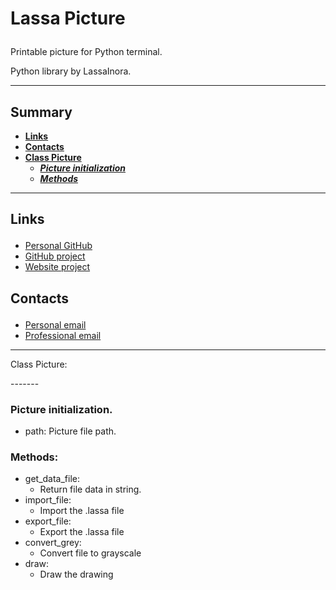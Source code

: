 # <p id="title">Lassa Picture</p>

Printable picture for Python terminal.

Python library by LassaInora.

--------
## Summary

- **[Links](#links)**
- **[Contacts](#contact)**
- **[Class Picture](#class_picture)**
  - ***[Picture initialization](#picture__init__)***
  - ***[Methods](#picture_methods)***
--------

## <p id="links">Links</p>

- [Personal GitHub](https://github.com/LassaInora)
- [GitHub project](https://github.com/LassaInora/Lassa_Picture)
- [Website project](https://lassainora.fr/projet/librairies/lassa_picture)

## <p id="contact">Contacts</p>

- [Personal email](mailto:axelleviandier@lassainora.fr)
- [Professional email](mailto:lassainora@lassainora.fr)
--------
<p id="class_picture">Class Picture:</p>
-------

### <p id="picture__init__">Picture initialization.</p>

- path: Picture file path.

### <p id="picture_methods">Methods:</p>

- get_data_file: 
  - Return file data in string.
- import_file:
  - Import the .lassa file
- export_file:
  - Export the .lassa file
- convert_grey:
  - Convert file to grayscale
- draw:
  - Draw the drawing